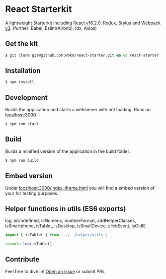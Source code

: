# React Starterkit

A lightweight Starterkit including [React v16.2.0](https://facebook.github.io/react/), [Redux](http://redux.js.org/), [Stylus](http://stylus-lang.com/) and [Webpack v3](https://webpack.js.org/).
(further: Babel, Eslint(Airbnb), Idx, Axios)

## Get the kit

```sh
$ git clone git@github.com:wbkd/react-starter.git && cd react-starter
```

## Installation

```sh
$ npm install
```

## Development

Builds the application and starts a webserver with hot loading.
Runs on [localhost:3000](http://localhost:3000/)

```sh
$ npm run start
```

## Build

Builds a minified version of the application in the build folder.

```sh
$ npm run build
```

## Embed version
Under [localhost:3000/index_iframe.html](http://localhost:3000/index_iframe.html) you will find a embed version of your for testing purposes.

## Helper functions in utils (ES6 exports)
log, isUndefined, isNumeric, numberFormat, addHelperClasses,
isSmartphone, isTablet, isDesktop, isSmallDevice, clickEvent, isOldIE

```javascript
import { isTablet } from '../../helper/utils';

console.log(isTablet);
```


## Contribute

Feel free to dive in! [Open an issue](https://github.com/wbkd/react-starter/issues/new) or submit PRs.
